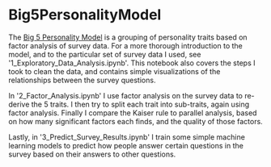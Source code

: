 # Big5PersonalityModel

The [Big 5 Personality Model](https://en.wikipedia.org/wiki/Big_Five_personality_traits) is a grouping of personality traits based on factor analysis of survey data. For a more thorough introduction to the model, and to the particular set of survey data I used, see '1_Exploratory_Data_Analysis.ipynb'. This notebook also covers the steps I took to clean the data, and contains simple visualizations of the relationships between the survey questions.

In '2_Factor_Analysis.ipynb' I use factor analysis on the survey data to re-derive the 5 traits. I then try to split each trait into sub-traits, again using factor analysis. Finally I compare the Kaiser rule to parallel analysis, based on how many significant factors each finds, and the quality of those factors.

Lastly, in '3_Predict_Survey_Results.ipynb' I train some simple machine learning models to predict how people answer certain questions in the survey based on their answers to other questions.
